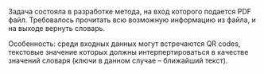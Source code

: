 Задача состояла в разработке метода, на вход которого подается PDF файл. Требовалось прочитать всю возможную информацию из файла, и на выходе вернуть словарь. 

Особенность: среди входных данных могут встречаются QR codes, текстовые значение которых должны интерпертироваться в качестве значений словаря (ключи в данном случае – ближайший текст).
